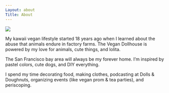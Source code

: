 ```yaml
---
Layout: about
Title: About
---
```


![](/images/birthdaygirl.jpg)

My kawaii vegan lifestyle started 18 years ago when I learned about the abuse that animals endure in factory farms. The Vegan Dollhouse is powered by my love for animals, cute things, and lolita. 

The San Francisco bay area will always be my forever home. I’m inspired by pastel colors, cute dogs, and DIY everything.

I spend my time decorating food, making clothes, podcasting at Dolls & Doughnuts, organizing events (like vegan prom & tea parties), and periscoping.
</div>
